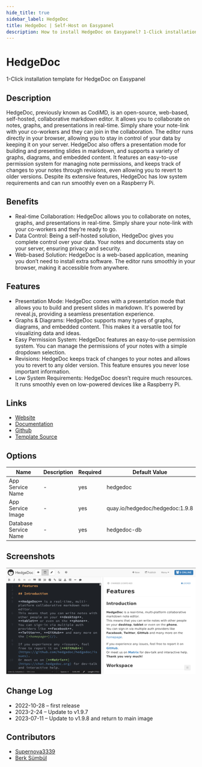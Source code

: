 ```yaml
---
hide_title: true
sidebar_label: HedgeDoc
title: HedgeDoc | Self-Host on Easypanel
description: How to install HedgeDoc on Easypanel? 1-Click installation template for HedgeDoc on Easypanel
---
```


<!-- generated -->

# HedgeDoc

1-Click installation template for HedgeDoc on Easypanel

## Description

HedgeDoc, previously known as CodiMD, is an open-source, web-based, self-hosted, collaborative markdown editor. It allows you to collaborate on notes, graphs, and presentations in real-time. Simply share your note-link with your co-workers and they can join in the collaboration. The editor runs directly in your browser, allowing you to stay in control of your data by keeping it on your server. HedgeDoc also offers a presentation mode for building and presenting slides in markdown, and supports a variety of graphs, diagrams, and embedded content. It features an easy-to-use permission system for managing note permissions, and keeps track of changes to your notes through revisions, even allowing you to revert to older versions. Despite its extensive features, HedgeDoc has low system requirements and can run smoothly even on a Raspberry Pi.

## Benefits

- Real-time Collaboration: HedgeDoc allows you to collaborate on notes, graphs, and presentations in real-time. Simply share your note-link with your co-workers and they’re ready to go.
- Data Control: Being a self-hosted solution, HedgeDoc gives you complete control over your data. Your notes and documents stay on your server, ensuring privacy and security.
- Web-based Solution: HedgeDoc is a web-based application, meaning you don’t need to install extra software. The editor runs smoothly in your browser, making it accessible from anywhere.

## Features

- Presentation Mode: HedgeDoc comes with a presentation mode that allows you to build and present slides in markdown. It's powered by reveal.js, providing a seamless presentation experience.
- Graphs & Diagrams: HedgeDoc supports many types of graphs, diagrams, and embedded content. This makes it a versatile tool for visualizing data and ideas.
- Easy Permission System: HedgeDoc features an easy-to-use permission system. You can manage the permissions of your notes with a simple dropdown selection.
- Revisions: HedgeDoc keeps track of changes to your notes and allows you to revert to any older version. This feature ensures you never lose important information.
- Low System Requirements: HedgeDoc doesn’t require much resources. It runs smoothly even on low-powered devices like a Raspberry Pi.

## Links

- [Website](https://hedgedoc.org/)
- [Documentation](https://docs.hedgedoc.org/)
- [Github](https://git.hedgedoc.org/)
- [Template Source](https://github.com/easypanel-io/templates/tree/main/templates/hedgedoc)

## Options

Name | Description | Required | Default Value
-|-|-|-
App Service Name | - | yes | hedgedoc
App Service Image | - | yes | quay.io/hedgedoc/hedgedoc:1.9.8
Database Service Name | - | yes | hedgedoc-db

## Screenshots

![HedgeDoc Screenshot](./assets/screenshot.png)

## Change Log

- 2022-10-28 – first release
- 2023-2-24 – Update to v1.9.7
- 2023-07-11 – Update to v1.9.8 and return to main image

## Contributors

- [Supernova3339](https://github.com/Supernova3339)
- [Berk Sümbül](https://berksmbl.com)
